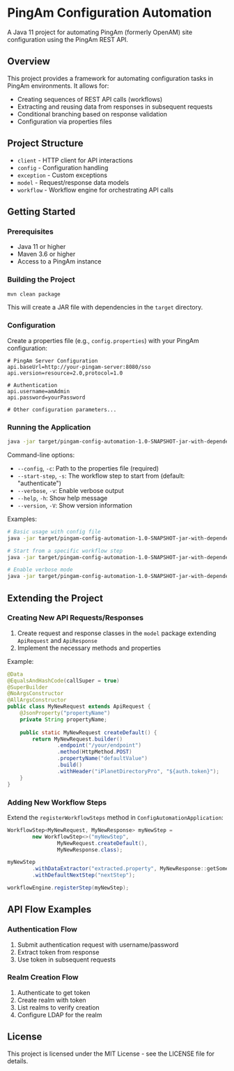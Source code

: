 # PingAm Configuration Automation

A Java 11 project for automating PingAm (formerly OpenAM) site configuration using the PingAm REST API.

## Overview

This project provides a framework for automating configuration tasks in PingAm environments. It allows for:

- Creating sequences of REST API calls (workflows)
- Extracting and reusing data from responses in subsequent requests
- Conditional branching based on response validation
- Configuration via properties files

## Project Structure

- `client` - HTTP client for API interactions
- `config` - Configuration handling
- `exception` - Custom exceptions
- `model` - Request/response data models
- `workflow` - Workflow engine for orchestrating API calls

## Getting Started

### Prerequisites

- Java 11 or higher
- Maven 3.6 or higher
- Access to a PingAm instance

### Building the Project

```bash
mvn clean package
```

This will create a JAR file with dependencies in the `target` directory.

### Configuration

Create a properties file (e.g., `config.properties`) with your PingAm configuration:

```properties
# PingAm Server Configuration
api.baseUrl=http://your-pingam-server:8080/sso
api.version=resource=2.0,protocol=1.0

# Authentication
api.username=amAdmin
api.password=yourPassword

# Other configuration parameters...
```

### Running the Application

```bash
java -jar target/pingam-config-automation-1.0-SNAPSHOT-jar-with-dependencies.jar --config=config.properties
```

Command-line options:

- `--config`, `-c`: Path to the properties file (required)
- `--start-step`, `-s`: The workflow step to start from (default: "authenticate")
- `--verbose`, `-v`: Enable verbose output
- `--help`, `-h`: Show help message
- `--version`, `-V`: Show version information

Examples:

```bash
# Basic usage with config file
java -jar target/pingam-config-automation-1.0-SNAPSHOT-jar-with-dependencies.jar --config=config.properties

# Start from a specific workflow step
java -jar target/pingam-config-automation-1.0-SNAPSHOT-jar-with-dependencies.jar --config=config.properties --start-step=createRealm

# Enable verbose mode
java -jar target/pingam-config-automation-1.0-SNAPSHOT-jar-with-dependencies.jar --config=config.properties --verbose
```
## Extending the Project

### Creating New API Requests/Responses

1. Create request and response classes in the `model` package extending `ApiRequest` and `ApiResponse`
2. Implement the necessary methods and properties

Example:

```java
@Data
@EqualsAndHashCode(callSuper = true)
@SuperBuilder
@NoArgsConstructor
@AllArgsConstructor
public class MyNewRequest extends ApiRequest {
    @JsonProperty("propertyName")
    private String propertyName;
    
    public static MyNewRequest createDefault() {
        return MyNewRequest.builder()
                .endpoint("/your/endpoint")
                .method(HttpMethod.POST)
                .propertyName("defaultValue")
                .build()
                .withHeader("iPlanetDirectoryPro", "${auth.token}");
    }
}
```

### Adding New Workflow Steps

Extend the `registerWorkflowSteps` method in `ConfigAutomationApplication`:

```java
WorkflowStep<MyNewRequest, MyNewResponse> myNewStep = 
        new WorkflowStep<>("myNewStep", 
                MyNewRequest.createDefault(), 
                MyNewResponse.class);

myNewStep
        .withDataExtractor("extracted.property", MyNewResponse::getSomeProperty)
        .withDefaultNextStep("nextStep");

workflowEngine.registerStep(myNewStep);
```

## API Flow Examples

### Authentication Flow

1. Submit authentication request with username/password
2. Extract token from response
3. Use token in subsequent requests

### Realm Creation Flow

1. Authenticate to get token
2. Create realm with token
3. List realms to verify creation
4. Configure LDAP for the realm

## License

This project is licensed under the MIT License - see the LICENSE file for details.
